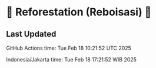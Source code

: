 
# 🌳 Reforestation (Reboisasi) 🌲

## Last Updated

GitHub Actions time: Tue Feb 18 10:21:52 UTC 2025

Indonesia/Jakarta time: Tue Feb 18 17:21:52 WIB 2025
